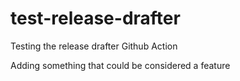 # test-release-drafter
Testing the release drafter Github Action

Adding something that could be considered a feature
